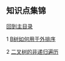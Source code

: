 ## 知识点集锦

[回到主目录](https://github.com/luofengmacheng/algorithms)

1 [B树如何用于外排序](https://github.com/luofengmacheng/algorithms/blob/master/myalgo/external_sort.md)

2 [二叉树的非递归遍历](https://github.com/luofengmacheng/algorithms/blob/master/myalgo/nonrecursion_traversal.md)
